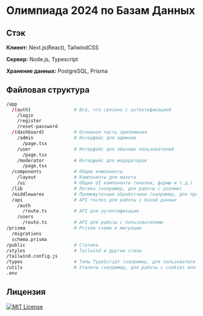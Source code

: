 
# Олимпиада 2024 по Базам Данных


## Стэк

**Клиент:** Next.js(React), TailwindCSS

**Сервер:** Node.js, Typescript

**Хранение данных:** PostgreSQL, Prisma

## Файловая структура

```bash
/app
  /(auth)                # Все, что связано с аутентификацией
    /login
    /register
    /reset-password
  /(dashboard)           # Основная часть приложения
    /admin               # Интерфейс для админов
      /page.tsx
    /user                # Интерфейс для обычных пользователей
      /page.tsx
    /moderator           # Интерфейс для модераторов
      /page.tsx
  /components            # Общие компоненты
    /layout              # Компоненты для макета
    /ui                  # Общие UI компоненты (кнопки, формы и т.д.)
  /lib                   # Логика (например, для работы с ролями)
  /middlewares           # Промежуточные обработчики (например, для проверки ролей)
  /api                   # API routes для работы с базой данных
    /auth
      /route.ts          # API для аутентификации
    /users
      /route.ts          # API для работы с пользователями
/prisma                  # Prisma схема и миграции
  /migrations
  schema.prisma
/public                  # Статика
/styles                  # Tailwind и другие стили
/tailwind.config.js
/types                   # Типы TypeScript (например, для пользователя и ролей)
/utils                   # Утилиты (например, для работы с cookies или сессиями)
.env
```

## Лицензия
[![MIT License](https://img.shields.io/badge/License-MIT-green.svg)](https://choosealicense.com/licenses/mit/)